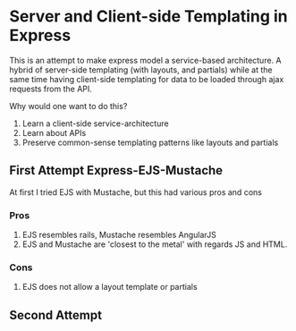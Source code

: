 # Server and Client-side Templating in Express

This is an attempt to make express model a service-based architecture. A hybrid of server-side templating (with layouts, and partials) while at the same time having client-side templating for data to be loaded through ajax requests from the API.

Why would one want to do this?

1. Learn a client-side service-architecture
2. Learn about APIs
3. Preserve common-sense templating patterns like layouts and partials

## First Attempt Express-EJS-Mustache

At first I tried EJS with Mustache, but this had various pros and cons

### Pros
1. EJS resembles rails, Mustache resembles AngularJS
2. EJS and Mustache are 'closest to the metal' with regards JS and HTML.


### Cons
1. EJS does not allow a layout template or partials


## Second Attempt